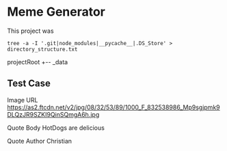 # Meme Generator
This project was 

```plantuml
tree -a -I '.git|node_modules|__pycache__|.DS_Store' > directory_structure.txt
```
projectRoot
+-- _data



## Test Case
Image URL
https://as2.ftcdn.net/v2/jpg/08/32/53/89/1000_F_832538986_Mp9sgjpmk9DLQzJR9SZKI9QinSQmgA6h.jpg

Quote Body
HotDogs are delicious

Quote Author
Christian